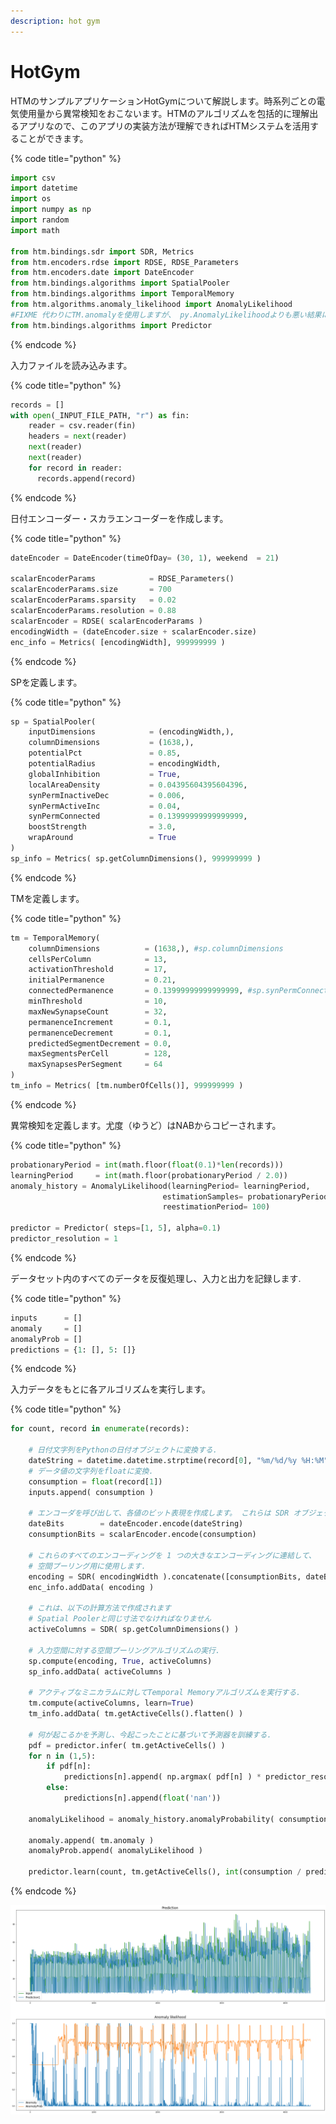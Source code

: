 ```yaml
---
description: hot gym
---
```


# HotGym

HTMのサンプルアプリケーションHotGymについて解説します。時系列ごとの電気使用量から異常検知をおこないます。HTMのアルゴリズムを包括的に理解出るアプリなので、このアプリの実装方法が理解できればHTMシステムを活用することができます。

{% code title="python" %}
```python
import csv
import datetime
import os
import numpy as np
import random
import math

from htm.bindings.sdr import SDR, Metrics
from htm.encoders.rdse import RDSE, RDSE_Parameters
from htm.encoders.date import DateEncoder
from htm.bindings.algorithms import SpatialPooler
from htm.bindings.algorithms import TemporalMemory
from htm.algorithms.anomaly_likelihood import AnomalyLikelihood 
#FIXME 代わりにTM.anomalyを使用しますが、 py.AnomalyLikelihoodよりも悪い結果になります
from htm.bindings.algorithms import Predictor
```
{% endcode %}

入力ファイルを読み込みます。

{% code title="python" %}
```python
records = []
with open(_INPUT_FILE_PATH, "r") as fin:
    reader = csv.reader(fin)
    headers = next(reader)
    next(reader)
    next(reader)
    for record in reader:
      records.append(record)
```
{% endcode %}

日付エンコーダー・スカラエンコーダーを作成します。

{% code title="python" %}
```python
dateEncoder = DateEncoder(timeOfDay= (30, 1), weekend  = 21) 

scalarEncoderParams            = RDSE_Parameters()
scalarEncoderParams.size       = 700
scalarEncoderParams.sparsity   = 0.02
scalarEncoderParams.resolution = 0.88
scalarEncoder = RDSE( scalarEncoderParams )
encodingWidth = (dateEncoder.size + scalarEncoder.size)
enc_info = Metrics( [encodingWidth], 999999999 )
```
{% endcode %}

SPを定義します。

{% code title="python" %}
```python
sp = SpatialPooler(
    inputDimensions            = (encodingWidth,),
    columnDimensions           = (1638,),
    potentialPct               = 0.85,
    potentialRadius            = encodingWidth,
    globalInhibition           = True,
    localAreaDensity           = 0.04395604395604396,
    synPermInactiveDec         = 0.006,
    synPermActiveInc           = 0.04,
    synPermConnected           = 0.13999999999999999,
    boostStrength              = 3.0,
    wrapAround                 = True
)
sp_info = Metrics( sp.getColumnDimensions(), 999999999 )
```
{% endcode %}

TMを定義します。

{% code title="python" %}
```python
tm = TemporalMemory(
    columnDimensions          = (1638,), #sp.columnDimensions
    cellsPerColumn            = 13,
    activationThreshold       = 17,
    initialPermanence         = 0.21,
    connectedPermanence       = 0.13999999999999999, #sp.synPermConnected
    minThreshold              = 10,
    maxNewSynapseCount        = 32,
    permanenceIncrement       = 0.1,
    permanenceDecrement       = 0.1,
    predictedSegmentDecrement = 0.0,
    maxSegmentsPerCell        = 128,
    maxSynapsesPerSegment     = 64
)
tm_info = Metrics( [tm.numberOfCells()], 999999999 )
```
{% endcode %}

異常検知を定義します。尤度（ゆうど）はNABからコピーされます。

{% code title="python" %}
```python
probationaryPeriod = int(math.floor(float(0.1)*len(records)))
learningPeriod     = int(math.floor(probationaryPeriod / 2.0))
anomaly_history = AnomalyLikelihood(learningPeriod= learningPeriod,
                                  estimationSamples= probationaryPeriod - learningPeriod,
                                  reestimationPeriod= 100)

predictor = Predictor( steps=[1, 5], alpha=0.1)
predictor_resolution = 1
```
{% endcode %}

データセット内のすべてのデータを反復処理し、入力と出力を記録します.

{% code title="python" %}
```python
inputs      = []
anomaly     = []
anomalyProb = []
predictions = {1: [], 5: []}
```
{% endcode %}

入力データをもとに各アルゴリズムを実行します。

{% code title="python" %}
```python
for count, record in enumerate(records):

    # 日付文字列をPythonの日付オブジェクトに変換する.
    dateString = datetime.datetime.strptime(record[0], "%m/%d/%y %H:%M")
    # データ値の文字列をfloatに変換.
    consumption = float(record[1])
    inputs.append( consumption )

    # エンコーダを呼び出して、各値のビット表現を作成します。 これらは SDR オブジェクトです.
    dateBits        = dateEncoder.encode(dateString)
    consumptionBits = scalarEncoder.encode(consumption)

    # これらのすべてのエンコーディングを 1 つの大きなエンコーディングに連結して、
    # 空間プーリング用に使用します.
    encoding = SDR( encodingWidth ).concatenate([consumptionBits, dateBits])
    enc_info.addData( encoding )

    # これは、以下の計算方法で作成されます
    # Spatial Poolerと同じ寸法でなければなりません
    activeColumns = SDR( sp.getColumnDimensions() )

    # 入力空間に対する空間プーリングアルゴリズムの実行.
    sp.compute(encoding, True, activeColumns)
    sp_info.addData( activeColumns )

    # アクティブなミニカラムに対してTemporal Memoryアルゴリズムを実行する.
    tm.compute(activeColumns, learn=True)
    tm_info.addData( tm.getActiveCells().flatten() )

    # 何が起こるかを予測し、今起こったことに基づいて予測器を訓練する.
    pdf = predictor.infer( tm.getActiveCells() )
    for n in (1,5):
        if pdf[n]:
            predictions[n].append( np.argmax( pdf[n] ) * predictor_resolution )
        else:
            predictions[n].append(float('nan'))
        
    anomalyLikelihood = anomaly_history.anomalyProbability( consumption, tm.anomaly )
    
    anomaly.append( tm.anomaly )
    anomalyProb.append( anomalyLikelihood )

    predictor.learn(count, tm.getActiveCells(), int(consumption / predictor_resolution))
```
{% endcode %}

![&#x56F3;6-2](../.gitbook/assets/6-2.png)

